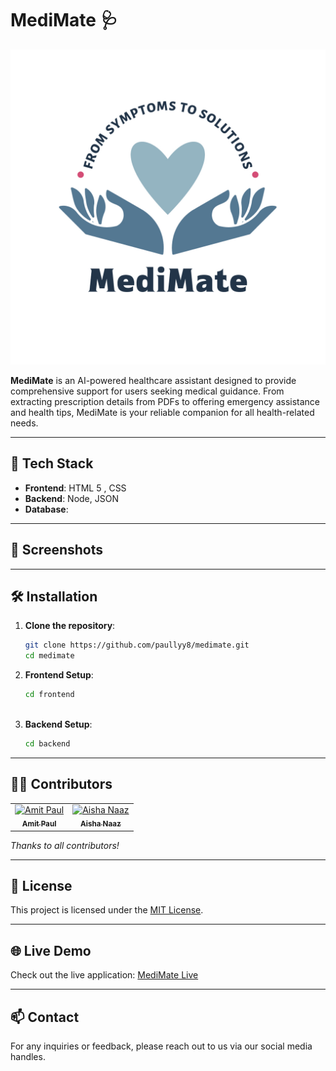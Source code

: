 # MediMate 🩺

![MediMate Banner](/assets/medimate.jpg)  

**MediMate** is an AI-powered healthcare assistant designed to provide comprehensive support for users seeking medical guidance. From extracting prescription details from PDFs to offering emergency assistance and health tips, MediMate is your reliable companion for all health-related needs.

---

## 🚀 Tech Stack

- **Frontend**: HTML 5 , CSS
- **Backend**: Node, JSON
- **Database**:




---

## 📸 Screenshots



---

## 🛠️ Installation

1. **Clone the repository**:
   ```bash
   git clone https://github.com/paullyy8/medimate.git
   cd medimate
   ```

2. **Frontend Setup**:
   ```bash
   cd frontend
 
   ```

3. **Backend Setup**:
   ```bash
   cd backend

   ```

---

## 🧑‍💻 Contributors

<table>
  <tr>
    <td align="center">
      <a href="https://github.com/paullyy8">
        <img src="https://avatars.githubusercontent.com/u/129642624?v=4" width="100px;" alt="Amit Paul"/>
        <br /><sub><b>Amit Paul</b></sub>
      </a>
    </td>
    <td align="center">
      <a href="https://github.com/aishanaaz19">
        <img src="https://avatars.githubusercontent.com/u/84725003?v=4" width="100px;" alt="Aisha Naaz"/>
        <br /><sub><b>Aisha Naaz</b></sub>
      </a>
    </td>
  </tr>
</table>

*Thanks to all contributors!*

---

## 📄 License

This project is licensed under the [MIT License](LICENSE).

---

## 🌐 Live Demo

Check out the live application: [MediMate Live]()

---

## 📫 Contact

For any inquiries or feedback, please reach out to us via our social media handles. 

```